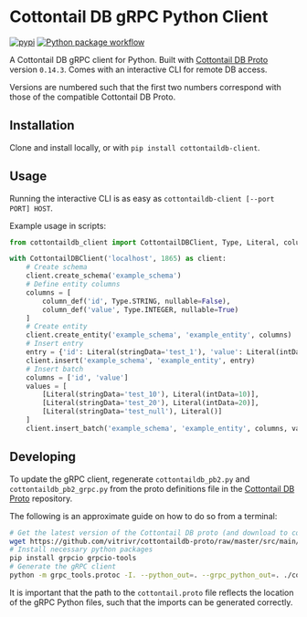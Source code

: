 # Cottontail DB gRPC Python Client

[![pypi](https://img.shields.io/pypi/v/cottontaildb-client.svg)](https://pypi.org/project/cottontaildb-client/)
[![Python package workflow](https://github.com/Spiess/cottontaildb-python-client/actions/workflows/python-package.yml/badge.svg)](https://github.com/Spiess/cottontaildb-python-client/actions/workflows/python-package.yml)

A Cottontail DB gRPC client for Python. Built with [Cottontail DB Proto](https://github.com/vitrivr/cottontaildb-proto)
version `0.14.3`. Comes with an interactive CLI for remote DB access.

Versions are numbered such that the first two numbers correspond with those of the compatible Cottontail DB Proto.

## Installation

Clone and install locally, or with `pip install cottontaildb-client`.

## Usage

Running the interactive CLI is as easy as `cottontaildb-client [--port PORT] HOST`.

Example usage in scripts:

```python
from cottontaildb_client import CottontailDBClient, Type, Literal, column_def

with CottontailDBClient('localhost', 1865) as client:
    # Create schema
    client.create_schema('example_schema')
    # Define entity columns
    columns = [
        column_def('id', Type.STRING, nullable=False),
        column_def('value', Type.INTEGER, nullable=True)
    ]
    # Create entity
    client.create_entity('example_schema', 'example_entity', columns)
    # Insert entry
    entry = {'id': Literal(stringData='test_1'), 'value': Literal(intData=1)}
    client.insert('example_schema', 'example_entity', entry)
    # Insert batch
    columns = ['id', 'value']
    values = [
        [Literal(stringData='test_10'), Literal(intData=10)],
        [Literal(stringData='test_20'), Literal(intData=20)],
        [Literal(stringData='test_null'), Literal()]
    ]
    client.insert_batch('example_schema', 'example_entity', columns, values)
```

## Developing

To update the gRPC client, regenerate `cottontaildb_pb2.py` and `cottontaildb_pb2_grpc.py` from the proto definitions
file in the [Cottontail DB Proto](https://github.com/vitrivr/cottontaildb-proto) repository.

The following is an approximate guide on how to do so from a terminal:

```bash
# Get the latest version of the Cottontail DB proto (and download to cottontaildb_client directory)
wget https://github.com/vitrivr/cottontaildb-proto/raw/master/src/main/protobuf/cottontail.proto -P ./cottontaildb_client/
# Install necessary python packages
pip install grpcio grpcio-tools
# Generate the gRPC client
python -m grpc_tools.protoc -I. --python_out=. --grpc_python_out=. ./cottontaildb_client/cottontail.proto
```

It is important that the path to the `cottontail.proto` file reflects the location of the gRPC Python files, such that
the imports can be generated correctly.
